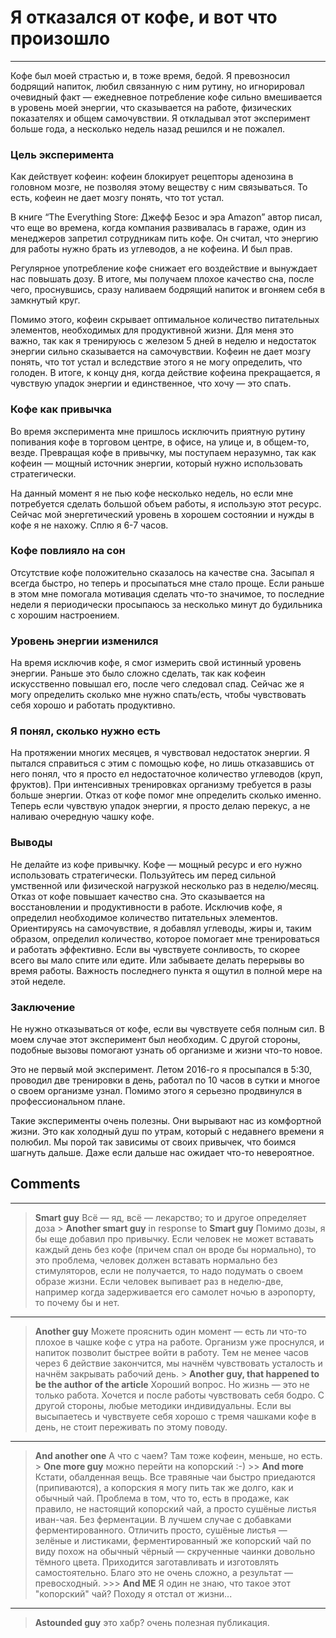 # Я отказался от кофе, и вот что произошло
---
Кофе был моей страстью и, в тоже время, бедой. Я превозносил бодрящий напиток, любил связанную с ним рутину, но игнорировал очевидный факт — ежедневное потребление кофе сильно вмешивается в уровень моей энергии, что сказывается на работе, физических показателях и общем самочувствии. Я откладывал этот эксперимент больше года, а несколько недель назад решился и не пожалел.

### Цель эксперимента

Как действует кофеин: кофеин блокирует рецепторы аденозина в головном мозге, не позволяя этому веществу с ним связываться. То есть, кофеин не дает мозгу понять, что тот устал.

В книге “The Everything Store: Джефф Безос и эра Amazon” автор писал, что еще во времена, когда компания развивалась в гараже, один из менеджеров запретил сотрудникам пить кофе. Он считал, что энергию для работы нужно брать из углеводов, а не кофеина. И был прав.

Регулярное употребление кофе снижает его воздействие и вынуждает нас повышать дозу. В итоге, мы получаем плохое качество сна, после чего, проснувшись, сразу наливаем бодрящий напиток и вгоняем себя в замкнутый круг.

Помимо этого, кофеин скрывает оптимальное количество питательных элементов, необходимых для продуктивной жизни. Для меня это важно, так как я тренируюсь с железом 5 дней в неделю и недостаток энергии сильно сказывается на самочувствии. Кофеин не дает мозгу понять, что тот устал и вследствие этого я не могу определить, что голоден. В итоге, к концу дня, когда действие кофеина прекращается, я чувствую упадок энергии и единственное, что хочу — это спать.

### Кофе как привычка

Во время эксперимента мне пришлось исключить приятную рутину попивания кофе в торговом центре, в офисе, на улице и, в общем-то, везде. Превращая кофе в привычку, мы поступаем неразумно, так как кофеин — мощный источник энергии, который нужно использовать стратегически.

На данный момент я не пью кофе несколько недель, но если мне потребуется сделать большой объем работы, я использую этот ресурс. Сейчас мой энергетический уровень в хорошем состоянии и нужды в кофе я не нахожу. Сплю я 6-7 часов.

### Кофе повлияло на сон

Отсутствие кофе положительно сказалось на качестве сна. Засыпал я всегда быстро, но теперь и просыпаться мне стало проще. Если раньше в этом мне помогала мотивация сделать что-то значимое, то последние недели я периодически просыпаюсь за несколько минут до будильника с хорошим настроением.

### Уровень энергии изменился

На время исключив кофе, я смог измерить свой истинный уровень энергии. Раньше это было сложно сделать, так как кофеин искусственно повышал его, после чего следовал спад. Сейчас же я могу определить сколько мне нужно спать/есть, чтобы чувствовать себя хорошо и работать продуктивно.

### Я понял, сколько нужно есть

На протяжении многих месяцев, я чувствовал недостаток энергии. Я пытался справиться с этим с помощью кофе, но лишь отказавшись от него понял, что я просто ел недостаточное количество углеводов (круп, фруктов). При интенсивных тренировках организму требуется в разы больше энергии. Отказ от кофе помог мне определить сколько именно. Теперь если чувствую упадок энергии, я просто делаю перекус, а не наливаю очередную чашку кофе.

### Выводы

Не делайте из кофе привычку. Кофе — мощный ресурс и его нужно использовать стратегически. Пользуйтесь им перед сильной умственной или физической нагрузкой несколько раз в неделю/месяц.
Отказ от кофе повышает качество сна. Это сказывается на восстановлении и продуктивности в работе.
Исключив кофе, я определил необходимое количество питательных элементов. Ориентируясь на самочувствие, я добавлял углеводы, жиры и, таким образом, определил количество, которое помогает мне тренироваться и работать эффективно.
Если вы чувствуете сонливость, то скорее всего вы мало спите или едите. Или забываете делать перерывы во время работы. Важность последнего пункта я ощутил в полной мере на этой неделе.

### Заключение

Не нужно отказываться от кофе, если вы чувствуете себя полным сил. В моем случае этот эксперимент был необходим. С другой стороны, подобные вызовы помогают узнать об организме и жизни что-то новое.

Это не первый мой эксперимент. Летом 2016-го я просыпался в 5:30, проводил две тренировки в день, работал по 10 часов в сутки и многое о своем организме узнал. Помимо этого я серьезно продвинулся в профессиональном плане.

Такие эксперименты очень полезны. Они вырывают нас из комфортной жизни. Это как холодный душ по утрам, который с недавнего времени я полюбил. Мы порой так зависимы от своих привычек, что боимся шагнуть дальше. Даже если дальше нас ожидает что-то невероятное.

## Comments
---

>**Smart guy**
Всё — яд, всё — лекарство; то и другое определяет доза 
>\> **Another smart guy** in response to **Smart guy**
Помимо дозы, я бы еще добавил про привычку. Если человек не может вставать каждый день без кофе (причем спал он вроде бы нормально), то это проблема, человек должен вставать нормально без стимуляторов, если не получается, то надо подумать о своем образе жизни. Если человек выпивает раз в неделю-две, например когда задерживается его самолет ночью в аэропорту, то почему бы и нет.
---
>**Another guy**
Можете прояснить один момент — есть ли что-то плохое в чашке кофе с утра на работе. Организм уже проснулся, и напиток позволит быстрее войти в работу. Тем не менее часов через 6 действие закончится, мы начнём чувствовать усталость и начнём закрывать рабочий день.
>\> **Another guy, that happened to be the author of the article**
Хороший вопрос. Но жизнь — это не только работа. Хочется и после работы чувствовать себя бодро. 
С другой стороны, любые методики индивидуальны. Если вы высыпаетесь и чувствуете себя хорошо с тремя чашками кофе в день, не стоит переживать по этому поводу.
---
> **And another one**
А что с чаем? Там тоже кофеин, меньше, но есть.
>\> **One more guy**
можно перейти на копорский :-)
>\>\> **And more**
Кстати, обалденная вещь. Все травяные чаи быстро приедаются (припиваются), а копорския я могу пить так же долго, как и обычный чай. Проблема в том, что то, есть в продаже, как правило, не настоящий копорский чай, а просто сушёные листья иван-чая. Без ферментации. В лучшем случае с добавками ферментированного. Отличить просто, сушёные листья — зелёные и листиками, ферментированный же копорский чай по виду похож на обычный чёрный — скрученные чаинки довольно тёмного цвета.
Приходится заготавливать и изготовлять самостоятельно. Благо это не очень сложно, а результат — превосходный.
>\>\>\> **And ME**
Я один не знаю, что такое этот "копорский" чай? Походу я отстал от жизни...
---
> **Astounded guy**
это хабр? очень полезная публикация.